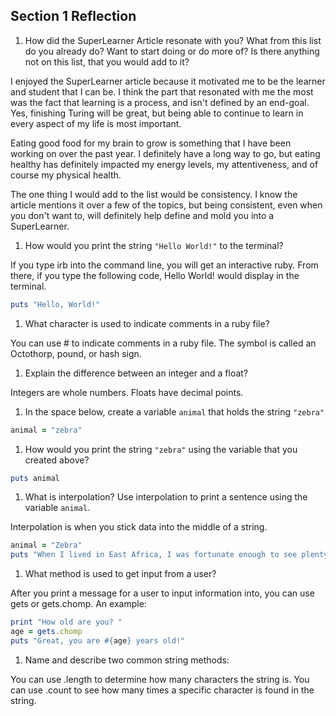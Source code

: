 ## Section 1 Reflection

1. How did the SuperLearner Article resonate with you? What from this list do you already do? Want to start doing or do more of? Is there anything not on this list, that you would add to it?

I enjoyed the SuperLearner article because it motivated me to be the learner and student that I can be. I think the part that resonated with me the most was the fact that learning is a process, and isn't defined by an end-goal. Yes, finishing Turing will be great, but being able to continue to learn in every aspect of my life is most important.

Eating good food for my brain to grow is something that I have been working on over the past year. I definitely have a long way to go, but eating healthy has definitely impacted my energy levels, my attentiveness, and of course my physical health.

The one thing I would add to the list would be consistency. I know the article mentions it over a few of the topics, but being consistent, even when you don't want to, will definitely help define and mold you into a SuperLearner.

1. How would you print the string `"Hello World!"` to the terminal?

If you type irb into the command line, you will get an interactive ruby. From there, if you type the following code, Hello World! would display in the terminal.

```ruby
puts "Hello, World!"
```

1. What character is used to indicate comments in a ruby file?

You can use # to indicate comments in a ruby file. The symbol is called an Octothorp, pound, or hash sign.

1. Explain the difference between an integer and a float?

Integers are whole numbers. Floats have decimal points.

1. In the space below, create a variable `animal` that holds the string `"zebra"`

```ruby
animal = "zebra"
```

1. How would you print the string `"zebra"` using the variable that you created above?

```ruby
puts animal
```

1. What is interpolation? Use interpolation to print a sentence using the variable `animal`.

Interpolation is when you stick data into the middle of a string.

```ruby
animal = "Zebra"
puts "When I lived in East Africa, I was fortunate enough to see plenty of #{animal}!"
```

1. What method is used to get input from a user?

After you print a message for a user to input information into, you can use gets or gets.chomp. An example:

```ruby
print "How old are you? "
age = gets.chomp
puts "Great, you are #{age} years old!"
```

1. Name and describe two common string methods:

You can use .length to determine how many characters the string is. You can use .count to see how many times a specific character is found in the string.
